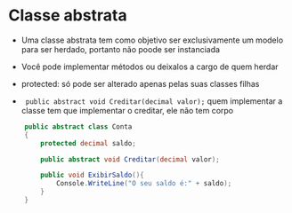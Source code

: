 # Classe abstrata

*  Uma classe abstrata tem como objetivo ser exclusivamente um modelo para ser herdado, portanto não poode ser instanciada

* Você pode implementar métodos ou deixalos a cargo de quem herdar

* protected: só pode ser alterado apenas pelas suas classes filhas
* ` public abstract void Creditar(decimal valor);` quem implementar a classe tem que implementar  o creditar, ele não tem corpo


```csharp
    public abstract class Conta
    {
        protected decimal saldo;

        public abstract void Creditar(decimal valor);

        public void ExibirSaldo(){
            Console.WriteLine("O seu saldo é:" + saldo);
        }
    }
```
